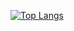 [![Top Langs](https://github-readme-stats.vercel.app/api/top-langs/?username=victorrschmidt&layout=compact&theme=github_dark)](https://github.com/anuraghazra/github-readme-stats)
